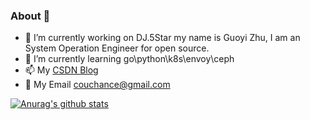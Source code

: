 ### About 👋

- 🔭 I’m currently working on DJ.5Star my name is Guoyi Zhu, I am an System Operation Engineer for open source.
- 🌱 I’m currently learning go\python\k8s\envoy\ceph
- 📫 My [CSDN Blog](https://blog.csdn.net/zhuchance) 
- 💬 My Email <couchance@gmail.com>

[![Anurag's github stats](https://github-readme-stats.vercel.app/api?username=zhuchance)](https://github.com/anuraghazra/github-readme-stats)


<!--
**zhuchance/zhuchance** is a ✨ _special_ ✨ repository because its `README.md` (this file) appears on your GitHub profile.

Here are some ideas to get you started:

- 🔭 I’m currently working on ...
- 🌱 I’m currently learning ...
- 👯 I’m looking to collaborate on ...
- 🤔 I’m looking for help with ...
- 💬 Ask me about ...
- 📫 How to reach me: ...
- 😄 Pronouns: ...
- ⚡ Fun fact: ...
-->
